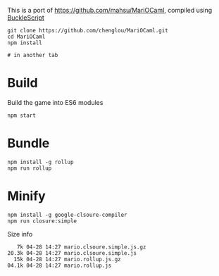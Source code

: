 
This is a port  of https://github.com/mahsu/MariOCaml, compiled using [BuckleScript](https://github.com/bloomberg/bucklescript) 

```
git clone https://github.com/chenglou/MariOCaml.git
cd MariOCaml
npm install

# in another tab

```

# Build
Build the game into ES6 modules

```
npm start
```
# Bundle


```
npm install -g rollup
npm run rollup
```

# Minify

```
npm install -g google-clsoure-compiler
npm run closure:simple
```

Size info
```
   7k 04-28 14:27 mario.clsoure.simple.js.gz
20.3k 04-28 14:27 mario.clsoure.simple.js
  15k 04-28 14:27 mario.rollup.js.gz
04.1k 04-28 14:27 mario.rollup.js
```

